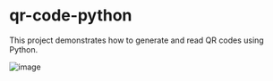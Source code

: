 # qr-code-python

This project demonstrates how to generate and read QR codes using Python.

![image](https://user-images.githubusercontent.com/62465404/220991982-c9d5d7ff-61b2-463b-97ed-f9dc89bed2ea.png)
